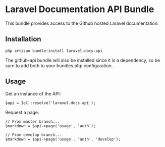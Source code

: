# Laravel Documentation API Bundle

This bundle provides access to the Github hosted Laravel documentation.

## Installation

    php artisan bundle:install laravel-docs-api

The github-api bundle will also be installed since it is a dependency, so be sure to add both to your bundles.php configuration.

## Usage

Get an instance of the API:

    $api = IoC::resolve('laravel.docs.api');

Request a page:

	// From master branch...
    $markdown = $api->page('usage', 'auth');

    // From develop branch...
    $markdown = $api->page('usage', 'auth', 'develop');